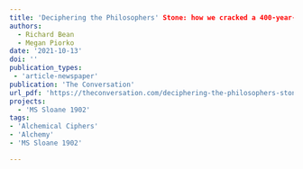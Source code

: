 ```yaml
---
title: 'Deciphering the Philosophers' Stone: how we cracked a 400-year-old alchemical cipher'
authors:
  - Richard Bean
  - Megan Piorko
date: '2021-10-13'
doi: ''
publication_types:
 - 'article-newspaper'
publication: 'The Conversation'
url_pdf: 'https://theconversation.com/deciphering-the-philosophers-stone-how-we-cracked-a-400-year-old-alchemical-cipher-167900'
projects:
  - 'MS Sloane 1902'
tags:
- 'Alchemical Ciphers'
- 'Alchemy'
- 'MS Sloane 1902'

---
```

